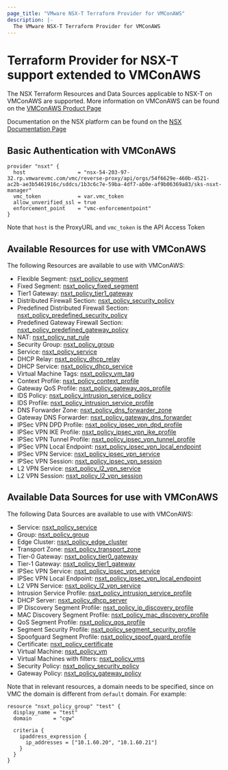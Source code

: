 ```yaml
---
page_title: "VMware NSX-T Terraform Provider for VMConAWS"
description: |-
  The VMware NSX-T Terraform Provider for VMConAWS
---
```


# Terraform Provider for NSX-T support extended to VMConAWS

The NSX Terraform Resources and Data Sources applicable to NSX-T on VMConAWS are supported. More information on VMConAWS can be found on the [VMConAWS Product Page](https://cloud.vmware.com/vmc-aws)

Documentation on the NSX platform can be found on the [NSX Documentation Page](https://docs.vmware.com/en/VMware-NSX-T/index.html)

## Basic Authentication with VMConAWS

```hcl
provider "nsxt" {
  host                 = "nsx-54-203-97-32.rp.vmwarevmc.com/vmc/reverse-proxy/api/orgs/54f6629e-460b-4521-ac2b-ae3b5461916c/sddcs/1b3c6c7e-59ba-4df7-ab0e-af9b06369a83/sks-nsxt-manager"
  vmc_token            = var.vmc_token
  allow_unverified_ssl = true
  enforcement_point    = "vmc-enforcementpoint"
}

```

Note that `host` is the ProxyURL and `vmc_token` is the API Access Token

## Available Resources for use with VMConAWS

The following Resources are available to use with VMConAWS:

* Flexible Segment: [nsxt_policy_segment](https://www.terraform.io/docs/providers/nsxt/r/policy_segment)
* Fixed Segment: [nsxt_policy_fixed_segment](https://www.terraform.io/docs/providers/nsxt/r/policy_fixed_segment)
* Tier1 Gateway: [nsxt_policy_tier1_gateway](https://www.terraform.io/docs/providers/nsxt/r/policy_tier1_gateway)
* Distributed Firewall Section: [nsxt_policy_security_policy](https://www.terraform.io/docs/providers/nsxt/r/policy_security_policy)
* Predefined Distributed Firewall Section: [nsxt_policy_predefined_security_policy](https://www.terraform.io/docs/providers/nsxt/r/policy_predefined_security_policy)
* Predefined Gateway Firewall Section: [nsxt_policy_predefined_gateway_policy](https://www.terraform.io/docs/providers/nsxt/r/policy_predefined_gateway_policy)
* NAT: [nsxt_policy_nat_rule](https://www.terraform.io/docs/providers/nsxt/r/policy_nat_rule)
* Security Group: [nsxt_policy_group](https://www.terraform.io/docs/providers/nsxt/r/policy_group)
* Service: [nsxt_policy_service](https://www.terraform.io/docs/providers/nsxt/r/policy_service)
* DHCP Relay: [nsxt_policy_dhcp_relay](https://www.terraform.io/docs/providers/nsxt/r/policy_dhcp_relay)
* DHCP Service: [nsxt_policy_dhcp_service](https://www.terraform.io/docs/providers/nsxt/r/policy_dhcp_service)
* Virtual Machine Tags: [nsxt_policy_vm_tag](https://www.terraform.io/docs/providers/nsxt/r/policy_vm_tags)
* Context Profile: [nsxt_policy_context_profile](https://www.terraform.io/docs/providers/nsxt/r/policy_context_profile)
* Gateway QoS Profile: [nsxt_policy_gateway_qos_profile](https://www.terraform.io/docs/providers/nsxt/r/policy_gateway_qos_profile)
* IDS Policy: [nsxt_policy_intrusion_service_policy](https://www.terraform.io/docs/providers/nsxt/r/policy_intrusion_service_policy)
* IDS Profile: [nsxt_policy_intrusion_service_profile](https://www.terraform.io/docs/providers/nsxt/r/policy_intrusion_service_profile)
* DNS Forwarder Zone: [nsxt_policy_dns_forwarder_zone](https://www.terraform.io/docs/providers/nsxt/r/policy_dns_forwarder_zone)
* Gateway DNS Forwarder: [nsxt_policy_gateway_dns_forwarder](https://www.terraform.io/docs/providers/nsxt/r/policy_gateway_dns_forwarder)
* IPSec VPN DPD Profile: [nsxt_policy_ipsec_vpn_dpd_profile](https://www.terraform.io/docs/providers/nsxt/r/policy_ipsec_vpn_dpd_profile)
* IPSec VPN IKE Profile: [nsxt_policy_ipsec_vpn_ike_profile](https://www.terraform.io/docs/providers/nsxt/r/policy_ipsec_vpn_ike_profile)
* IPSec VPN Tunnel Profile: [nsxt_policy_ipsec_vpn_tunnel_profile](https://www.terraform.io/docs/providers/nsxt/r/policy_ipsec_vpn_tunnel_profile)
* IPSec VPN Local Endpoint: [nsxt_policy_ipsec_vpn_local_endpoint](https://www.terraform.io/docs/providers/nsxt/r/policy_ipsec_vpn_local_endpoint)
* IPSec VPN Service: [nsxt_policy_ipsec_vpn_service](https://www.terraform.io/docs/providers/nsxt/r/policy_ipsec_vpn_service)
* IPSec VPN Session: [nsxt_policy_ipsec_vpn_session](https://www.terraform.io/docs/providers/nsxt/r/policy_ipsec_vpn_session)
* L2 VPN Service: [nsxt_policy_l2_vpn_service](https://www.terraform.io/docs/providers/nsxt/r/policy_l2_vpn_service)
* L2 VPN Session: [nsxt_policy_l2_vpn_session](https://www.terraform.io/docs/providers/nsxt/r/policy_l2_vpn_session)

## Available Data Sources for use with VMConAWS

The following Data Sources are available to use with VMConAWS:

* Service: [nsxt_policy_service](https://www.terraform.io/docs/providers/nsxt/d/policy_service)
* Group: [nsxt_policy_group](https://www.terraform.io/docs/providers/nsxt/d/policy_group)
* Edge Cluster: [nsxt_policy_edge_cluster](https://www.terraform.io/docs/providers/nsxt/d/policy_edge_cluster)
* Transport Zone: [nsxt_policy_transport_zone](https://www.terraform.io/docs/providers/nsxt/d/policy_transport_zone)
* Tier-0 Gateway: [nsxt_policy_tier0_gateway](https://www.terraform.io/docs/providers/nsxt/d/policy_tier0_gateway)
* Tier-1 Gateway: [nsxt_policy_tier1_gateway](https://www.terraform.io/docs/providers/nsxt/d/policy_tier1_gateway)
* IPSec VPN Service: [nsxt_policy_ipsec_vpn_service](https://www.terraform.io/docs/providers/nsxt/d/policy_ipsec_vpn_service)
* IPSec VPN Local Endpoint: [nsxt_policy_ipsec_vpn_local_endpoint](https://www.terraform.io/docs/providers/nsxt/d/policy_ipsec_vpn_local_endpoint)
* L2 VPN Service: [nsxt_policy_l2_vpn_service](https://www.terraform.io/docs/providers/nsxt/d/policy_l2_vpn_service)
* Intrusion Service Profile: [nsxt_policy_intrusion_service_profile](https://www.terraform.io/docs/providers/nsxt/d/policy_intrusion_service_profile)
* DHCP Server: [nsxt_policy_dhcp_server](https://www.terraform.io/docs/providers/nsxt/d/policy_dhcp_server)
* IP Discovery Segment Profile: [nsxt_policy_ip_discovery_profile](https://www.terraform.io/docs/providers/nsxt/d/policy_ip_discovery_profile)
* MAC Discovery Segment Profile: [nsxt_policy_mac_discovery_profile](https://www.terraform.io/docs/providers/nsxt/d/policy_mac_discovery_profile)
* QoS Segment Profile: [nsxt_policy_qos_profile](https://www.terraform.io/docs/providers/nsxt/d/policy_qos_profile)
* Segment Security Profile: [nsxt_policy_segment_security_profile](https://www.terraform.io/docs/providers/nsxt/d/policy_segment_security_profile)
* Spoofguard Segment Profile: [nsxt_policy_spoof_guard_profile](https://www.terraform.io/docs/providers/nsxt/d/policy_spoof_guard_profile)
* Certificate: [nsxt_policy_certificate](https://www.terraform.io/docs/providers/nsxt/d/policy_certificate)
* Virtual Machine: [nsxt_policy_vm](https://www.terraform.io/docs/providers/nsxt/d/policy_vm)
* Virtual Machines with filters: [nsxt_policy_vms](https://www.terraform.io/docs/providers/nsxt/d/policy_vms)
* Security Policy: [nsxt_policy_security_policy](https://www.terraform.io/docs/providers/nsxt/d/policy_security_policy)
* Gateway Policy: [nsxt_policy_gateway_policy](https://www.terraform.io/docs/providers/nsxt/d/policy_gateway_policy)

Note that in relevant resources, a domain needs to be specified, since on VMC the domain is different from `default` domain. For example:

```hcl
resource "nsxt_policy_group" "test" {
  display_name = "test"
  domain       = "cgw"

  criteria {
    ipaddress_expression {
      ip_addresses = ["10.1.60.20", "10.1.60.21"]
    }
  }
}
```
